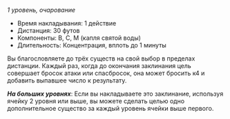 *1 уровень, очарование*

- Время накладывания: 1 действие 
- Дистанция: 30 футов 
- Компоненты: В, С, М (капля святой воды) 
- Длительность: Концентрация, вплоть до 1 минуты 

Вы благословляете до трёх существ на свой выбор в пределах дистанции. Каждый раз, когда до окончания заклинания цель совершает бросок атаки или спасбросок, она может бросить к4 и добавить выпавшее число к результату.

***На больших уровнях***: Если вы накладываете это заклинание, используя ячейку 2 уровня или выше, вы можете сделать целью одно дополнительное существо за каждый уровень ячейки выше первого.
